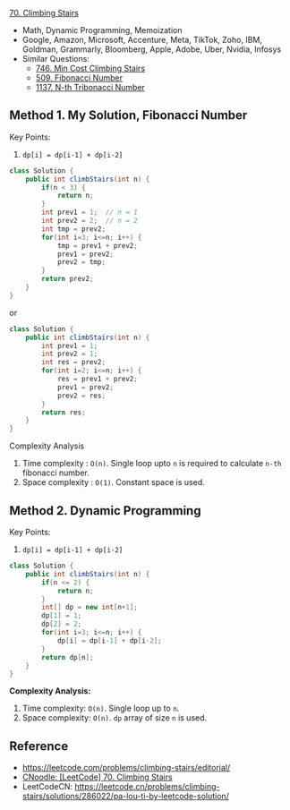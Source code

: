 [70. Climbing Stairs](https://leetcode.com/problems/climbing-stairs/)

* Math, Dynamic Programming, Memoization
* Google, Amazon, Microsoft, Accenture, Meta, TikTok, Zoho, IBM, Goldman, Grammarly, Bloomberg, Apple, Adobe, Uber, Nvidia, Infosys
* Similar Questions:
    * [746. Min Cost Climbing Stairs](https://leetcode.com/problems/min-cost-climbing-stairs/)
    * [509. Fibonacci Number](https://leetcode.com/problems/fibonacci-number/)
    * [1137. N-th Tribonacci Number](https://leetcode.com/problems/n-th-tribonacci-number/)


## Method 1. My Solution, Fibonacci Number
Key Points:
1. `dp[i] = dp[i-1] + dp[i-2]`

```java
class Solution {
    public int climbStairs(int n) {
        if(n < 3) {
            return n;
        }
        int prev1 = 1;  // n = 1
        int prev2 = 2;  // n = 2
        int tmp = prev2;
        for(int i=3; i<=n; i++) {
            tmp = prev1 + prev2;
            prev1 = prev2;
            prev2 = tmp;
        }
        return prev2;
    }
}
```

or 

```java
class Solution {
    public int climbStairs(int n) {
        int prev1 = 1;
        int prev2 = 1;
        int res = prev2;
        for(int i=2; i<=n; i++) {
            res = prev1 + prev2;
            prev1 = prev2;
            prev2 = res;
        }
        return res;
    }
}
```
Complexity Analysis
1. Time complexity : `O(n)`. Single loop upto `n` is required to calculate `n-th` fibonacci number.
2. Space complexity : `O(1)`. Constant space is used. 
    
    
## Method 2. Dynamic Programming
Key Points:
1. `dp[i] = dp[i-1] + dp[i-2]`
```java
class Solution {
    public int climbStairs(int n) {
        if(n <= 2) {
            return n;
        }
        int[] dp = new int[n+1];
        dp[1] = 1;
        dp[2] = 2;
        for(int i=3; i<=n; i++) {
            dp[i] = dp[i-1] + dp[i-2];
        }
        return dp[n];
    }
}
```
**Complexity Analysis:**
1. Time complexity: `O(n)`. Single loop up to `n`.
2. Space complexity: `O(n)`. `dp` array of size `n` is used.


## Reference
* https://leetcode.com/problems/climbing-stairs/editorial/
* [CNoodle: [LeetCode] 70. Climbing Stairs](https://www.cnblogs.com/cnoodle/p/12302104.html)
* LeetCodeCN: https://leetcode.cn/problems/climbing-stairs/solutions/286022/pa-lou-ti-by-leetcode-solution/
